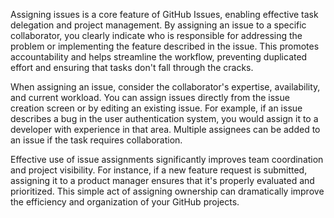 Assigning issues is a core feature of GitHub Issues, enabling effective task delegation and project management. By assigning an issue to a specific collaborator, you clearly indicate who is responsible for addressing the problem or implementing the feature described in the issue. This promotes accountability and helps streamline the workflow, preventing duplicated effort and ensuring that tasks don't fall through the cracks.

When assigning an issue, consider the collaborator's expertise, availability, and current workload. You can assign issues directly from the issue creation screen or by editing an existing issue. For example, if an issue describes a bug in the user authentication system, you would assign it to a developer with experience in that area. Multiple assignees can be added to an issue if the task requires collaboration.

Effective use of issue assignments significantly improves team coordination and project visibility. For instance, if a new feature request is submitted, assigning it to a product manager ensures that it's properly evaluated and prioritized. This simple act of assigning ownership can dramatically improve the efficiency and organization of your GitHub projects.